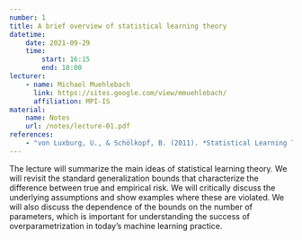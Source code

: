 ```yaml
---
number: 1
title: A brief overview of statistical learning theory
datetime:
    date: 2021-09-29
    time: 
        start: 16:15
        end: 18:00
lecturer: 
    - name: Michael Muehlebach
      link: https://sites.google.com/view/mmuehlebach/
      affiliation: MPI-IS
material: 
    name: Notes
    url: /notes/lecture-01.pdf
references:
    - "von Luxburg, U., & Schölkopf, B. (2011). *Statistical Learning Theory: Models, Concepts, and Results.* In: *Handbook of the History of Logic, Volume 10: Inductive Logic* (pp. 651–706). Amsterdam: Elsevier. DOI:&nbsp;[10.1016/b978-0-444-52936-7.50016-1](https://doi.org/10.1016/b978-0-444-52936-7.50016-1)." 
---
```


The lecture will summarize the main ideas of statistical learning theory. 
We will revisit the standard generalization bounds that characterize the difference between true and empirical risk. 
We will critically discuss the underlying assumptions and show examples where these are violated. 
We will also discuss the dependence of the bounds on the number of parameters, which is important for understanding the success of overparametrization in today’s machine learning practice.